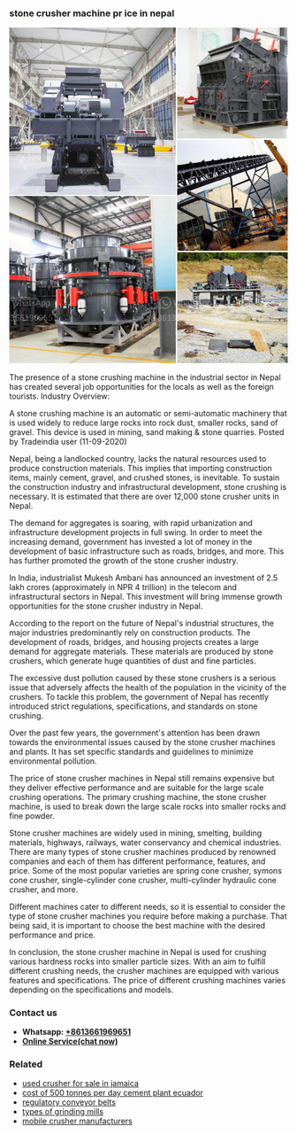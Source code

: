 <h3>stone crusher machine pr ice in nepal</h3><img src='1708587400.jpg' alt=''><p>The presence of a stone crushing machine in the industrial sector in Nepal has created several job opportunities for the locals as well as the foreign tourists. Industry Overview:</p><p>A stone crushing machine is an automatic or semi-automatic machinery that is used widely to reduce large rocks into rock dust, smaller rocks, sand of gravel. This device is used in mining, sand making & stone quarries. Posted by Tradeindia user (11-09-2020)</p><p>Nepal, being a landlocked country, lacks the natural resources used to produce construction materials. This implies that importing construction items, mainly cement, gravel, and crushed stones, is inevitable. To sustain the construction industry and infrastructural development, stone crushing is necessary. It is estimated that there are over 12,000 stone crusher units in Nepal.</p><p>The demand for aggregates is soaring, with rapid urbanization and infrastructure development projects in full swing. In order to meet the increasing demand, government has invested a lot of money in the development of basic infrastructure such as roads, bridges, and more. This has further promoted the growth of the stone crusher industry.</p><p>In India, industrialist Mukesh Ambani has announced an investment of 2.5 lakh crores (approximately in NPR 4 trillion) in the telecom and infrastructural sectors in Nepal. This investment will bring immense growth opportunities for the stone crusher industry in Nepal.</p><p>According to the report on the future of Nepal's industrial structures, the major industries predominantly rely on construction products. The development of roads, bridges, and housing projects creates a large demand for aggregate materials. These materials are produced by stone crushers, which generate huge quantities of dust and fine particles.</p><p>The excessive dust pollution caused by these stone crushers is a serious issue that adversely affects the health of the population in the vicinity of the crushers. To tackle this problem, the government of Nepal has recently introduced strict regulations, specifications, and standards on stone crushing.</p><p>Over the past few years, the government's attention has been drawn towards the environmental issues caused by the stone crusher machines and plants. It has set specific standards and guidelines to minimize environmental pollution.</p><p>The price of stone crusher machines in Nepal still remains expensive but they deliver effective performance and are suitable for the large scale crushing operations. The primary crushing machine, the stone crusher machine, is used to break down the large scale rocks into smaller rocks and fine powder.</p><p>Stone crusher machines are widely used in mining, smelting, building materials, highways, railways, water conservancy and chemical industries. There are many types of stone crusher machines produced by renowned companies and each of them has different performance, features, and price. Some of the most popular varieties are spring cone crusher, symons cone crusher, single-cylinder cone crusher, multi-cylinder hydraulic cone crusher, and more.</p><p>Different machines cater to different needs, so it is essential to consider the type of stone crusher machines you require before making a purchase. That being said, it is important to choose the best machine with the desired performance and price.</p><p>In conclusion, the stone crusher machine in Nepal is used for crushing various hardness rocks into smaller particle sizes. With an aim to fulfill different crushing needs, the crusher machines are equipped with various features and specifications. The price of different crushing machines varies depending on the specifications and models.</p><h3>Contact us</h3><ul><li><strong>Whatsapp:&nbsp;<a href="https://wa.me/8613661969651">+8613661969651</a></strong></li><li><a href="https://swt.shibang-china.com/?git&amp;zhl&amp;stone crusher machine pr ice in nepal"><strong>Online Service(chat now)</strong></a></li></ul><h3>Related</h3><ul><li><a href='used crusher for sale in jamaica.md'>used crusher for sale in jamaica</a></li><li><a href='cost of 500 tonnes per day cement plant ecuador.md'>cost of 500 tonnes per day cement plant ecuador</a></li><li><a href='regulatory conveyor belts.md'>regulatory conveyor belts</a></li><li><a href='types of grinding mills.md'>types of grinding mills</a></li><li><a href='mobile crusher manufacturers.md'>mobile crusher manufacturers</a></li></ul>
